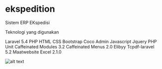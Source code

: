 # ekspedition
Sistem ERP EKspedisi

Teknologi yang digunakan

Laravel 5.4
PHP
HTML
CSS
Bootstrap Coco Admin
Javascript
Jquery
PHP Unit
Caffeinated Modules 3.2
Caffeinated Menus 2.0
Elibyy Tcpdf-laravel 5.2
Maatwebsite Excel 2.1.0

<img src="images/karyati/1.png" alt="alt text" class="img-responsive">
